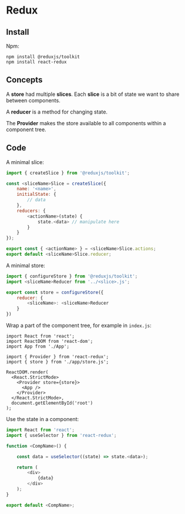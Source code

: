 # Redux
## Install
Npm:
```
npm install @reduxjs/toolkit
npm install react-redux
```

## Concepts
A **store** had multiple **slices**. Each **slice** is a bit of state we want to share between components.

A **reducer** is a method for changing state.

The **Provider** makes the store available to all components within a component tree.

## Code

A minimal slice:
```JavaScript
import { createSlice } from '@reduxjs/toolkit';

const <sliceName>Slice = createSlice({
    name: '<name>',
    initialState: {
        // data
    },
    reducers: {
        <actionName>(state) {
            state.<data> // manipulate here
        }
    }
});

export const { <actionName> } = <sliceName>Slice.actions;
export default <sliceName>Slice.reducer;
```

A minimal store:
```JavaScript
import { configureStore } from '@reduxjs/toolkit';
import <sliceName>Reducer from '../<slice>.js';

export const store = configureStore({
    reducer: {
        <sliceName>: <sliceName>Reducer
    }
})
```

Wrap a part of the component tree, for example in `index.js`:
```
import React from 'react';
import ReactDOM from 'react-dom';
import App from './App';

import { Provider } from 'react-redux';
import { store } from './app/store.js';

ReactDOM.render(
  <React.StrictMode>
    <Provider store={store}>
      <App />
    </Provider>
  </React.StrictMode>,
  document.getElementById('root')
);
```

Use the state in a component:
```JavaScript
import React from 'react';
import { useSelector } from 'react-redux';

function <CompName>() {

    const data = useSelector((state) => state.<data>);

    return (
        <div>
            {data}
        </div>
    );
}

export default <CompName>;
```
